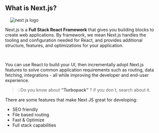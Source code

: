 ## What is Next.js?

&nbsp;&nbsp;&nbsp;&nbsp;![next js logo](./images/course-icon.png)&nbsp;&nbsp;&nbsp;&nbsp;

Next.js is a **Full Stack React Framework** that gives you building blocks to create web applications. By framework, we
mean Next.js handles the tooling and configuration needed for React, and provides additional structure, features, and
optimizations for your application.

&nbsp;
&nbsp;
&nbsp;

You can use React to build your UI, then incrementally adopt Next.js features to solve common application requirements
such as routing, data fetching, integrations - all while improving the developer and end-user experience.

>💡Do you know about **“Turbopack”** ? if you don`t, search about it.

There are some features that make Next JS great for developing:
+ SEO friendly
+ File based routing
+ Fast & Optimize
+ Full stack capabilities


